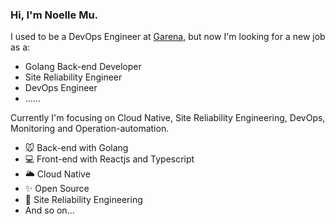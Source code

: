 ### Hi, I'm Noelle Mu.

I used to be a DevOps Engineer at [Garena](https://www.garena.sg/), but now I'm looking for a new job as a:

- Golang Back-end Developer
- Site Reliability Engineer
- DevOps Engineer
- ......

Currently I'm focusing on Cloud Native, Site Reliability Engineering, DevOps, Monitoring and Operation-automation.

- 🐭 Back-end with Golang
- 💻 Front-end with Reactjs and Typescript
- 🌥 Cloud Native
- ✨ Open Source
- 💪 Site Reliability Engineering
- And so on...

<!---
noellemu/noellemu is a ✨ special ✨ repository because its `README.md` (this file) appears on your GitHub profile.
You can click the Preview link to take a look at your changes.
--->
